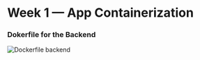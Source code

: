 # Week 1 — App Containerization

### Dokerfile for the Backend
![Dockerfile backend](https://user-images.githubusercontent.com/46396011/221426626-7e9e9bcc-0aa3-4a19-ab7e-c0219d13d5e4.png)

